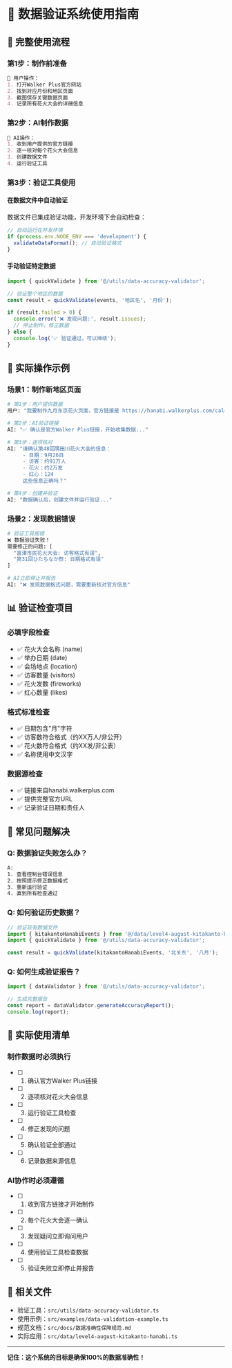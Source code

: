 # 🚀 数据验证系统使用指南

## 📖 **完整使用流程**

### **第1步：制作前准备**
```markdown
👤 用户操作：
1. 打开Walker Plus官方网站
2. 找到对应月份和地区页面
3. 截图保存关键数据页面
4. 记录所有花火大会的详细信息
```

### **第2步：AI制作数据**
```markdown
🤖 AI操作：
1. 收到用户提供的官方链接
2. 逐一核对每个花火大会信息
3. 创建数据文件
4. 运行验证工具
```

### **第3步：验证工具使用**

#### **在数据文件中自动验证**
数据文件已集成验证功能，开发环境下会自动检查：
```typescript
// 自动运行在开发环境
if (process.env.NODE_ENV === 'development') {
  validateDataFormat(); // 自动验证格式
}
```

#### **手动验证特定数据**
```typescript
import { quickValidate } from '@/utils/data-accuracy-validator';

// 验证整个地区的数据
const result = quickValidate(events, '地区名', '月份');

if (result.failed > 0) {
  console.error('❌ 发现问题:', result.issues);
  // 停止制作，修正数据
} else {
  console.log('✅ 验证通过，可以继续');
}
```

## 🔧 **实际操作示例**

### **场景1：制作新地区页面**
```bash
# 第1步：用户提供数据
用户: "我要制作九月东京花火页面，官方链接是 https://hanabi.walkerplus.com/calendar/09/ar0313/"

# 第2步：AI验证链接
AI: "✅ 确认是官方Walker Plus链接，开始收集数据..."

# 第3步：逐项核对
AI: "请确认第48回隅田川花火大会的信息：
     - 日期：9月26日
     - 访客：约91万人  
     - 花火：约2万发
     - 红心：124
     这些信息正确吗？"

# 第4步：创建并验证
AI: "数据确认后，创建文件并运行验证..."
```

### **场景2：发现数据错误**
```bash
# 验证工具报错
❌ 数据验证失败！
需要修正的问题: [
  "富津市民花火大会: 访客格式有误",  
  "第31回ひたちなか祭: 日期格式有误"
]

# AI立即停止并报告
AI: "❌ 发现数据格式问题，需要重新核对官方信息"
```

## 📊 **验证检查项目**

### **必填字段检查**
- ✅ 花火大会名称 (name)
- ✅ 举办日期 (date) 
- ✅ 会场地点 (location)
- ✅ 访客数量 (visitors)
- ✅ 花火发数 (fireworks)
- ✅ 红心数量 (likes)

### **格式标准检查**
- ✅ 日期包含"月"字符
- ✅ 访客数符合格式（约XX万人/非公开）
- ✅ 花火数符合格式（约XX发/非公表）
- ✅ 名称使用中文汉字

### **数据源检查**
- ✅ 链接来自hanabi.walkerplus.com
- ✅ 提供完整官方URL
- ✅ 记录验证日期和责任人

## 🎯 **常见问题解决**

### **Q: 数据验证失败怎么办？**
```bash
A: 
1. 查看控制台错误信息
2. 按照提示修正数据格式
3. 重新运行验证
4. 直到所有检查通过
```

### **Q: 如何验证历史数据？**
```typescript
// 验证现有数据文件
import { kitakantoHanabiEvents } from '@/data/level4-august-kitakanto-hanabi';
import { quickValidate } from '@/utils/data-accuracy-validator';

const result = quickValidate(kitakantoHanabiEvents, '北关东', '八月');
```

### **Q: 如何生成验证报告？**
```typescript
import { dataValidator } from '@/utils/data-accuracy-validator';

// 生成完整报告
const report = dataValidator.generateAccuracyReport();
console.log(report);
```

## 📝 **实际使用清单**

### **制作数据时必须执行**
- [ ] 1. 确认官方Walker Plus链接
- [ ] 2. 逐项核对花火大会信息
- [ ] 3. 运行验证工具检查
- [ ] 4. 修正发现的问题
- [ ] 5. 确认验证全部通过
- [ ] 6. 记录数据来源信息

### **AI协作时必须遵循**  
- [ ] 1. 收到官方链接才开始制作
- [ ] 2. 每个花火大会逐一确认
- [ ] 3. 发现疑问立即询问用户
- [ ] 4. 使用验证工具检查数据
- [ ] 5. 验证失败立即停止并报告

## 🔗 **相关文件**
- 验证工具：`src/utils/data-accuracy-validator.ts`
- 使用示例：`src/examples/data-validation-example.ts`  
- 规范文档：`src/docs/数据准确性保障规范.md`
- 实际应用：`src/data/level4-august-kitakanto-hanabi.ts`

---

**记住：这个系统的目标是确保100%的数据准确性！** 